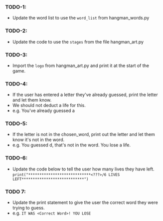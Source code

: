 ### TODO-1: 
- Update the word list to use the `word_list` from hangman_words.py

### TODO-2: 
- Update the code to use the `stages` from the file hangman_art.py

### TODO-3: 
- Import the `logo` from hangman_art.py and print it at the start of the game.

### TODO-4: 
- If the user has entered a letter they've already guessed, print the letter and let them know.
- We should not deduct a life for this.
- e.g. You've already guessed a

### TODO-5: 
- If the letter is not in the chosen_word, print out the letter and let them know it's not in the word.
- e.g. You guessed d, that's not in the word. You lose a life.

### TODO-6: 
- Update the code below to tell the user how many lives they have left.
```print("****************************<???>/6 LIVES LEFT****************************")```

### TODO 7: 
- Update the print statement to give the user the correct word they were trying to guess.
- e.g. `IT WAS <Correct Word>! YOU LOSE`
